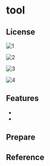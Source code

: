 # tool

## License

 ![1](https://img.shields.io/badge/LICENSE-BSD%203%20Clause-blue.svg)

 ![2](https://img.shields.io/badge/CN-ESIDE-orange.svg?longCache=true)

 ![3](https://img.shields.io/badge/VERSION-v0.0.1-red.svg?longCache=true)

 ![4](https://img.shields.io/badge/AUTHOR-LEOBOD-green.svg?longCache=true)



## Features
-
-

## Prepare


## Reference


